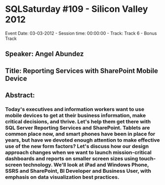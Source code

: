 # SQLSaturday #109 - Silicon Valley 2012
Event Date: 03-03-2012 - Session time: 00:00:00 - Track: Track 6 - Bonus Track
## Speaker: Angel Abundez
## Title: Reporting Services with SharePoint  Mobile Device
## Abstract:
### Today's executives and information workers want to use mobile devices to get at their business information, make critical decisions, and thrive.  Let's help them get there with SQL Server Reporting Services and SharePoint. Tablets are common place now, and smart phones have been in place for years, but have we devoted enough attention to make effective use of the new form factors?  Let's discuss how our design approach changes when we want to launch mission-critical dashboards and reports on smaller screen sizes using touch-screen technology. We'll look at iPad and Windows Phone, SSRS and SharePoint, BI Developer and Business User, with emphasis on data visualization best practices.
